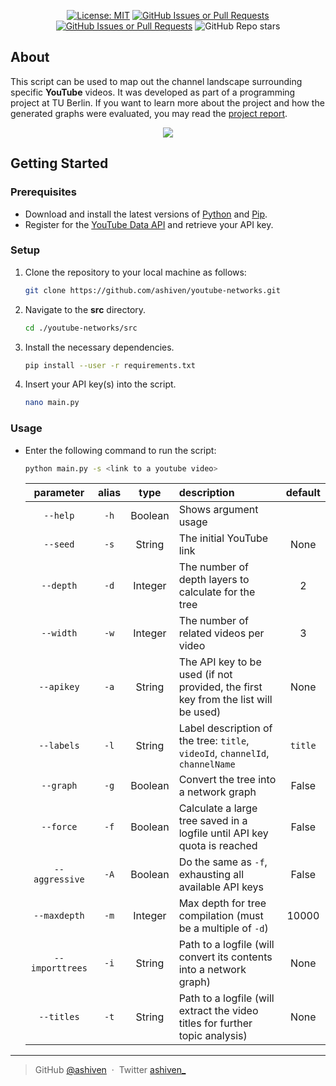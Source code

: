 <div align="center">

[![License: MIT](https://img.shields.io/badge/License-MIT-yellow.svg)](https://opensource.org/licenses/MIT)
[![GitHub Issues or Pull Requests](https://img.shields.io/github/issues/ashiven/youtube-networks)](https://github.com/ashiven/youtube-networks/issues)
[![GitHub Issues or Pull Requests](https://img.shields.io/github/issues-pr/ashiven/youtube-networks)](https://github.com/ashiven/youtube-networks/pulls)
![GitHub Repo stars](https://img.shields.io/github/stars/ashiven/youtube-networks)

</div>

## About

This script can be used to map out the channel landscape surrounding specific **YouTube** videos. It was developed as part of a programming project at TU Berlin. If you want to learn more about the project and how the generated graphs were evaluated, you may read the [project report](docs/Projektbericht.pdf).

<p align="center">
   <img src="https://github.com/user-attachments/assets/7b36596e-34ed-4bbe-bcb0-ba8bcbdbf142" />
</p>

## Getting Started

### Prerequisites

-  Download and install the latest versions of [Python](https://www.python.org/downloads/) and [Pip](https://pypi.org/project/pip/).
-  Register for the [YouTube Data API](https://developers.google.com/youtube/v3/getting-started) and retrieve your API key.

### Setup

1. Clone the repository to your local machine as follows:
   ```bash
   git clone https://github.com/ashiven/youtube-networks.git
   ```
2. Navigate to the **src** directory.

   ```bash
   cd ./youtube-networks/src
   ```

3. Install the necessary dependencies.

   ```bash
   pip install --user -r requirements.txt
   ```

4. Insert your API key(s) into the script.

   ```bash
   nano main.py
   ```

### Usage

-  Enter the following command to run the script:

   ```bash
   python main.py -s <link to a youtube video>
   ```

   |    parameter    | alias |  type   | description                                                                        | default |
   | :-------------: | :---: | :-----: | :--------------------------------------------------------------------------------- | :-----: |
   |    `--help`     | `-h`  | Boolean | Shows argument usage                                                               |         |
   |    `--seed`     | `-s`  | String  | The initial YouTube link                                                           |  None   |
   |    `--depth`    | `-d`  | Integer | The number of depth layers to calculate for the tree                               |    2    |
   |    `--width`    | `-w`  | Integer | The number of related videos per video                                             |    3    |
   |   `--apikey`    | `-a`  | String  | The API key to be used (if not provided, the first key from the list will be used) |  None   |
   |   `--labels`    | `-l`  | String  | Label description of the tree: `title`, `videoId`, `channelId`, `channelName`      | `title` |
   |    `--graph`    | `-g`  | Boolean | Convert the tree into a network graph                                              |  False  |
   |    `--force`    | `-f`  | Boolean | Calculate a large tree saved in a logfile until API key quota is reached           |  False  |
   | `--aggressive`  | `-A`  | Boolean | Do the same as `-f`, exhausting all available API keys                             |  False  |
   |  `--maxdepth`   | `-m`  | Integer | Max depth for tree compilation (must be a multiple of `-d`)                        |  10000  |
   | `--importtrees` | `-i`  | String  | Path to a logfile (will convert its contents into a network graph)                 |  None   |
   |   `--titles`    | `-t`  | String  | Path to a logfile (will extract the video titles for further topic analysis)       |  None   |

---

> GitHub [@ashiven](https://github.com/Ashiven) &nbsp;&middot;&nbsp;
> Twitter [ashiven\_](https://twitter.com/ashiven_)
